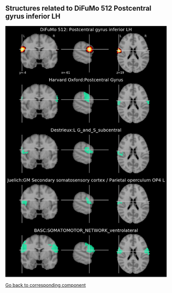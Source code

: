 


## Structures related to DiFuMo 512 Postcentral gyrus inferior LH

![269](269.jpg "Structures related to DiFuMo 512 Postcentral gyrus inferior LH")

[Go back to corresponding component](https://parietal-inria.github.io/DiFuMo/512/html/269.html)